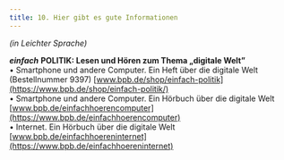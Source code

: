 ```yaml
---
title: 10. Hier gibt es gute Informationen
---
```



_(in Leichter Sprache)_  

_**einfach**_ **POLITIK: Lesen und Hören zum Thema „digitale Welt”**  
• Smartphone und andere Computer. Ein Heft über die digitale Welt  
(Bestellnummer 9397) [www.bpb.de/shop/einfach-politik](https://www.bpb.de/shop/einfach-politik/)  
• Smartphone und andere Computer. Ein Hörbuch über die digitale Welt  
[www.bpb.de/einfachhoerencomputer](https://www.bpb.de/einfachhoerencomputer)  
• Internet. Ein Hörbuch über die digitale Welt  
[www.bpb.de/einfachhoereninternet](https://www.bpb.de/einfachhoereninternet)  



